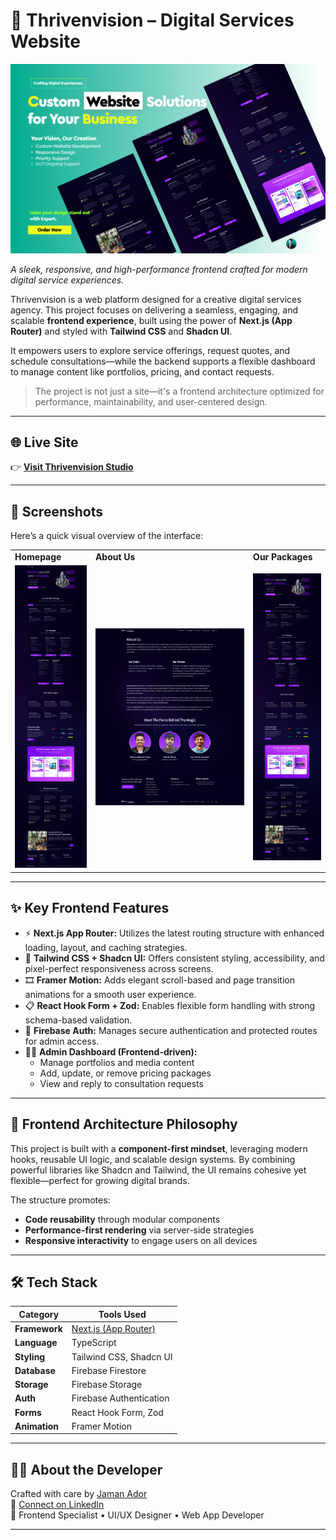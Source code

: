 # 🚀 Thrivenvision – Digital Services Website

![Thrivenvision Preview](./public/images/screenshots/thrivenvisioncover.png)  

*A sleek, responsive, and high-performance frontend crafted for modern digital service experiences.*

Thrivenvision is a web platform designed for a creative digital services agency. This project focuses on delivering a seamless, engaging, and scalable **frontend experience**, built using the power of **Next.js (App Router)** and styled with **Tailwind CSS** and **Shadcn UI**. 

It empowers users to explore service offerings, request quotes, and schedule consultations—while the backend supports a flexible dashboard to manage content like portfolios, pricing, and contact requests.

> The project is not just a site—it's a frontend architecture optimized for performance, maintainability, and user-centered design.

---

## 🌐 Live Site

👉 **[Visit Thrivenvision Studio](https://www.thrivenvision.studio/)**

---

## 📸 Screenshots

Here’s a quick visual overview of the interface:

<table>
  <tr>
    <td><strong>Homepage</strong></td>
    <td><strong>About Us</strong></td>
    <td><strong>Our Packages</strong></td>
  </tr>
  <tr>
    <td><img src="./public/images/screenshots/thrivenvision1.png" alt="Homepage" width="100%"/></td>
    <td><img src="./public/images/screenshots/thrivenvision2.png" alt="About Us" width="100%"/></td>
    <td><img src="./public/images/screenshots/thrivenvision4.png" alt="Our Services" width="100%"/></td>
  </tr>
</table>

---

## ✨ Key Frontend Features

- ⚡ **Next.js App Router:** Utilizes the latest routing structure with enhanced loading, layout, and caching strategies.
- 🎨 **Tailwind CSS + Shadcn UI:** Offers consistent styling, accessibility, and pixel-perfect responsiveness across screens.
- 🎞️ **Framer Motion:** Adds elegant scroll-based and page transition animations for a smooth user experience.
- 📋 **React Hook Form + Zod:** Enables flexible form handling with strong schema-based validation.
- 🔐 **Firebase Auth:** Manages secure authentication and protected routes for admin access.
- 🧑‍💼 **Admin Dashboard (Frontend-driven):**
  - Manage portfolios and media content
  - Add, update, or remove pricing packages
  - View and reply to consultation requests

---

## 🧠 Frontend Architecture Philosophy

This project is built with a **component-first mindset**, leveraging modern hooks, reusable UI logic, and scalable design systems. By combining powerful libraries like Shadcn and Tailwind, the UI remains cohesive yet flexible—perfect for growing digital brands.

The structure promotes:
- **Code reusability** through modular components
- **Performance-first rendering** via server-side strategies
- **Responsive interactivity** to engage users on all devices

---

## 🛠 Tech Stack

| Category         | Tools Used                                 |
|------------------|---------------------------------------------|
| **Framework**    | [Next.js (App Router)](https://nextjs.org/) |
| **Language**     | TypeScript                                  |
| **Styling**      | Tailwind CSS, Shadcn UI                     |
| **Database**     | Firebase Firestore                          |
| **Storage**      | Firebase Storage                            |
| **Auth**         | Firebase Authentication                     |
| **Forms**        | React Hook Form, Zod                        |
| **Animation**    | Framer Motion                               |

---

## 🧑‍💻 About the Developer

Crafted with care by [Jaman Ador](https://jamanador.web.app/)  
🔗 [Connect on LinkedIn](https://www.linkedin.com/in/jamanador/)  
💼 Frontend Specialist • UI/UX Designer • Web App Developer

---